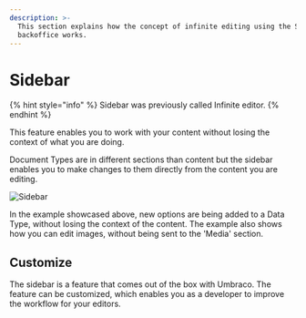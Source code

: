 ```yaml
---
description: >-
  This section explains how the concept of infinite editing using the Sidebar in the Umbraco
  backoffice works.
---
```


# Sidebar

{% hint style="info" %}
Sidebar was previously called Infinite editor.
{% endhint %}

This feature enables you to work with your content without losing the context of what you are doing.

Document Types are in different sections than content but the sidebar enables you to make changes to them directly from the content you are editing.

![Sidebar](../../../../10/umbraco-cms/fundamentals/backoffice/images/Infinite-editing.gif)

In the example showcased above, new options are being added to a Data Type, without losing the context of the content. The example also shows how you can edit images, without being sent to the 'Media' section.

## Customize

The sidebar is a feature that comes out of the box with Umbraco. The feature can be customized, which enables you as a developer to improve the workflow for your editors.
